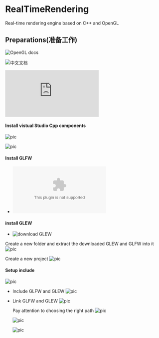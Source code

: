 # RealTimeRendering

Real-time rendering engine based on C++ and OpenGL

## Preparations(准备工作)

![OpenGL docs](https://learnopengl.com)

![中文文档](https://learnopengl-cn.github.io/intro/)

![glfw docs](https://www.glfw.org/docs/latest/index.html)

#### Install vistual Studio Cpp components

![pic](pic/install_component.png)

![pic](pic/intsall_component_cpp.png)

#### Install GLFW

- ![download GLFW](https://github.com/glfw/glfw/releases/download/3.3.8/glfw-3.3.8.bin.WIN32.zip)

#### install GLEW

- ![download GLEW](https://sourceforge.net/projects/glew/files/glew/2.1.0/glew-2.1.0-win32.zip/download)

Create a new folder and extract the downloaded GLEW and GLFW into it
![pic](pic/extract_zip.png)

Create a new project
![pic](pic/new_obj.png)

#### Setup include

![pic](pic/setup_project.png)

- Include GLFW and GLEW
  ![pic](pic/set_up_project2.png)

- Link GLFW and GLEW
  ![pic](pic/set_up3.png)

  Pay attention to choosing the right path
  ![pic](pic/setup4.png)

  ![pic](pic/setup5.png)

  ![pic](pic/setup6.png)
